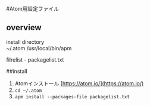 #Atom用設定ファイル

## overview

install directory  
~/.atom
/usr/local/bin/apm

filrelist - packagelist.txt

##install

1. Atomインストール [https://atom.io/](https://atom.io/)
2. `cd ~/.atom`
3. `apm install --packages-file packagelist.txt`
